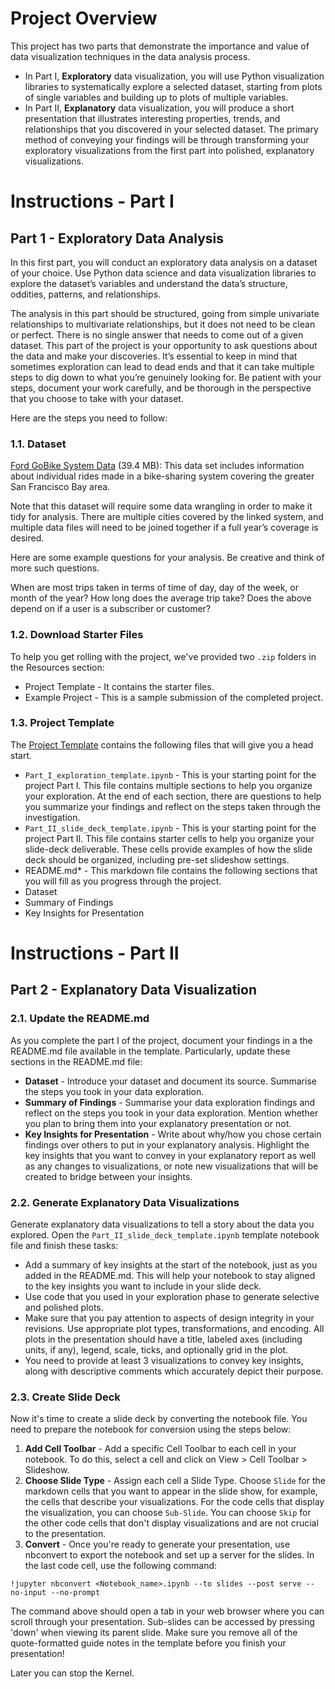 # Project Overview
This project has two parts that demonstrate the importance and value of data visualization techniques in the data analysis process.
* In Part I, __Exploratory__ data visualization, you will use Python visualization libraries to systematically explore a selected dataset, starting from plots of single variables and building up to plots of multiple variables.
* In Part II, __Explanatory__ data visualization, you will produce a short presentation that illustrates interesting properties, trends, and relationships that you discovered in your selected dataset. The primary method of conveying your findings will be through transforming your exploratory visualizations from the first part into polished, explanatory visualizations.


# Instructions - Part I
## Part 1 - Exploratory Data Analysis
In this first part, you will conduct an exploratory data analysis on a dataset of your choice. Use Python data science and data visualization libraries to explore the dataset’s variables and understand the data’s structure, oddities, patterns, and relationships.

The analysis in this part should be structured, going from simple univariate relationships to multivariate relationships, but it does not need to be clean or perfect. There is no single answer that needs to come out of a given dataset. This part of the project is your opportunity to ask questions about the data and make your discoveries. It’s essential to keep in mind that sometimes exploration can lead to dead ends and that it can take multiple steps to dig down to what you’re genuinely looking for. Be patient with your steps, document your work carefully, and be thorough in the perspective that you choose to take with your dataset.

Here are the steps you need to follow:
### 1.1. Dataset
[Ford GoBike System Data](https://video.udacity-data.com/topher/2023/July/64ac0039_fordgobike-tripdata/fordgobike-tripdata.csv) (39.4 MB): This data set includes information about individual rides made in a bike-sharing system covering the greater San Francisco Bay area.

Note that this dataset will require some data wrangling in order to make it tidy for analysis. There are multiple cities covered by the linked system, and multiple data files will need to be joined together if a full year’s coverage is desired.

Here are some example questions for your analysis. Be creative and think of more such questions.

When are most trips taken in terms of time of day, day of the week, or month of the year?
How long does the average trip take?
Does the above depend on if a user is a subscriber or customer?

### 1.2. Download Starter Files
To help you get rolling with the project, we've provided two `.zip` folders in the Resources section:
* Project Template - It contains the starter files.
* Example Project - This is a sample submission of the completed project.

### 1.3. Project Template
The [Project Template](https://video.udacity-data.com/topher/2021/September/6155a869_project-template/project-template.zip) contains the following files that will give you a head start.
* `Part_I_exploration_template.ipynb` - This is your starting point for the project Part I. This file contains multiple sections to help you organize your exploration. At the end of each section, there are questions to help you summarize your findings and reflect on the steps taken through the investigation.
* `Part_II_slide_deck_template.ipynb` - This is your starting point for the project Part II. This file contains starter cells to help you organize your slide-deck deliverable. These cells provide examples of how the slide deck should be organized, including pre-set slideshow settings.
* README.md* - This markdown file contains the following sections that you will fill as you progress through the project.
* Dataset
* Summary of Findings
* Key Insights for Presentation


# Instructions - Part II
## Part 2 - Explanatory Data Visualization
### 2.1. Update the README.md
As you complete the part I of the project, document your findings in a the README.md file available in the template. Particularly, update these sections in the README.md file:
* __Dataset__ - Introduce your dataset and document its source. Summarise the steps you took in your data exploration.
* __Summary of Findings__ - Summarise your data exploration findings and reflect on the steps you took in your data exploration. Mention whether you plan to bring them into your explanatory presentation or not.
* __Key Insights for Presentation__ - Write about why/how you chose certain findings over others to put in your explanatory analysis. Highlight the key insights that you want to convey in your explanatory report as well as any changes to visualizations, or note new visualizations that will be created to bridge between your insights.

### 2.2. Generate Explanatory Data Visualizations
Generate explanatory data visualizations to tell a story about the data you explored. Open the `Part_II_slide_deck_template.ipynb` template notebook file and finish these tasks:
* Add a summary of key insights at the start of the notebook, just as you added in the README.md. This will help your notebook to stay aligned to the key insights you want to include in your slide deck.
* Use code that you used in your exploration phase to generate selective and polished plots.
* Make sure that you pay attention to aspects of design integrity in your revisions. Use appropriate plot types, transformations, and encoding. All plots in the presentation should have a title, labeled axes (including units, if any), legend, scale, ticks, and optionally grid in the plot.
* You need to provide at least 3 visualizations to convey key insights, along with descriptive comments which accurately depict their purpose.

### 2.3. Create Slide Deck
Now it's time to create a slide deck by converting the notebook file. You need to prepare the notebook for conversion using the steps below:
1. __Add Cell Toolbar__ - Add a specific Cell Toolbar to each cell in your notebook. To do this, select a cell and click on View > Cell Toolbar > Slideshow.
2. __Choose Slide Type__ - Assign each cell a Slide Type. Choose `Slide` for the markdown cells that you want to appear in the slide show, for example, the cells that describe your visualizations. For the code cells that display the visualization, you can choose `Sub-Slide`. You can choose `Skip` for the other code cells that don't display visualizations and are not crucial to the presentation.
3. __Convert__ - Once you're ready to generate your presentation, use nbconvert to export the notebook and set up a server for the slides. In the last code cell, use the following command:
```
!jupyter nbconvert <Notebook_name>.ipynb --to slides --post serve --no-input --no-prompt
```
The command above should open a tab in your web browser where you can scroll through your presentation. Sub-slides can be accessed by pressing 'down' when viewing its parent slide. Make sure you remove all of the quote-formatted guide notes in the template before you finish your presentation!

Later you can stop the Kernel.